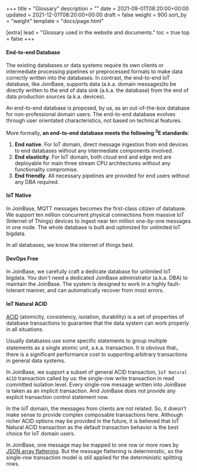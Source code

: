 +++
title = "Glossary"
description = ""
date = 2021-09-01T08:20:00+00:00
updated = 2021-12-01T08:20:00+00:00
draft = false
weight = 900
sort_by = "weight"
template = "docs/page.html"

[extra]
lead = "Glossary used in the website and documents."
toc = true
top = false
+++

#### End-to-end Database

The existing databases or data systems require its own clients or intermediate processing pipelines or preprocessed formats to make data correctly written into the databases. In contrast, the end-to-end IoT database, like JoinBase, supports data (a.k.a. domain messages)to be directly written to the end of data sink (a.k.a. the database) from the end of data production sources (a.k.a. devices).

An end-to-end database is proposed, by us, as an out-of-the-box database for non-professional domain users. The end-to-end database evolves through user orientated characteristics, not based on technical features.

More formally, **an end-to-end database meets the following <sup>3</sup>E standards**:

1. **End native**. For IoT domain, direct message ingestion from end devices to end databases without any intermediate components involved.
2. **End elasticity**. For IoT domain, both cloud end and edge end are deployable for main three stream CPU architectures without any functionality compromise.
3. **End friendly**. All necessary pipelines are provided for end users without any DBA required.

#### IoT Native

In JoinBase, MQTT messages becomes the first-class citizen of database. We support ten million concurrent physical connections from massive IoT (Internet of Things) devices to ingest near ten million one-by-one messages in one node. The whole database is built and optimized for unlimited IoT bigdata. 

In all databases, we know the internet of things best.

#### DevOps Free

In JoinBase, we carefully craft a dedicate database for unlimited IoT bigdata. You don't need a dedicated JoinBase administrator (a.k.a. DBA) to maintain the JoinBase. The system is designed to work in a highly fault-tolerant manner, and can automatically recover from most errors. 

#### IoT Natural ACID

[ACID](https://en.wikipedia.org/wiki/ACID) (atomicity, consistency, isolation, durability) is a set of properties of database transactions to guarantee that the data system can work properly in all situations. 

Usually databases use some specific statements to group multiple statements as a single atomic unit, a.k.a. transaction. It is obvious that， there is a significant performance cost to supporting arbitrary transactions in general data systems. 

In JoinBase, we support a subset of general ACID transaction, `IoT Natural ACID` transaction called by us: the single-row write transaction in read committed isolation level. Every single-row message written into JoinBase is taken as an implicit transaction. And JoinBase does not provide any explicit transaction control statement now.

In the IoT domain, the messages from clients are not related. So, it doesn't make sense to provide complex composable transactions here. Although richer ACID options may be provided in the future, it is believed that IoT Natural ACID transaction as the default transaction behavior is the best choice for IoT domain users.

In JoinBase, one message may be mapped to one row or more rows by [JSON array flattening](/docs/references/mapping/#custom-mapping). But the message flattening is deterministic, so the single-row transaction model is still applied for the deterministic splitting rows.



